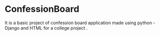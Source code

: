 # ConfessionBoard
It is a basic project of confession board application made using python - Django and HTML for a college project . 
